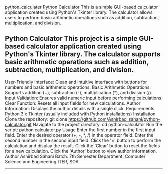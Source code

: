 python_calculater
Python Calculator This is a simple GUI-based calculator application created using Python's Tkinter library. The calculator allows users to perform basic arithmetic operations such as addition, subtraction, multiplication, and division.

Python Calculator
This project is a simple GUI-based calculator application created using Python's Tkinter library. The calculator supports basic arithmetic operations such as addition, subtraction, multiplication, and division.
-----------------------------------------------------------------------------------------------------------------------------------------------------------------------------------------------------------------------------------------------------------------------------------------------------------------------------------------------------------------------------------------
User-Friendly Interface: Clean and intuitive interface with buttons for numbers and basic arithmetic operations.
Basic Arithmetic Operations: Supports addition (+), subtraction (-), multiplication (*), and division (/).
Input Validation: Ensures valid numeric input before performing calculations.
Clear Function: Resets all input fields for new calculations.
Author Information: Displays the author details with a single click.
Requirements
Python 3.x
Tkinter (usually included with Python installations)
Installation
Clone the repository:
git clone https://github.com/Ashirbad_sahani/python-calculator.git
Navigate to the project directory:
cd python-calculator
Run the script:
python calculator.py
Usage
Enter the first number in the first input field.
Enter the desired operator (+, -, *, /) in the operator field.
Enter the second number in the second input field.
Click the '=' button to perform the calculation and display the result.
Click the 'Clear' button to reset the fields for a new calculation.
Click the 'Author' button to view author information.
Author
Ashirbad Sahani
Batch: 7th Semester
Department: Computer Science and Engineering
ITER, SOA

----------------------------------------------------
